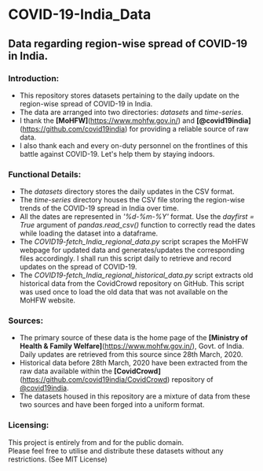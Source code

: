# COVID-19-India_Data
## Data regarding region-wise spread of COVID-19 in India.

### Introduction:
* This repository stores datasets pertaining to the daily update on the region-wise spread of COVID-19 in India.
* The data are arranged into two directories: *datasets* and *time-series*.
* I thank the **[MoHFW]**(https://www.mohfw.gov.in/) and **[@covid19india]**(https://github.com/covid19india) for providing a reliable source of raw data.
* I also thank each and every on-duty personnel on the frontlines of this battle against COVID-19. Let's help them by staying indoors.

### Functional Details:
* The *datasets* directory stores the daily updates in the CSV format.
* The *time-series* directory houses the CSV file storing the region-wise trends of the COVID-19 spread in India over time.
* All the dates are represented in *'%d-%m-%Y'* format. Use the *dayfirst = True* argument of *pandas.read_csv()* function to correctly read the dates while loading the dataset into a dataframe.
* The *COVID19-fetch_India_regional_data.py* script scrapes the MoHFW webpage for updated data and generates/updates the corresponding files accordingly. I shall run this script daily to retrieve and record updates on the spread of COVID-19.
* The *COVID19-fetch_India_regional_historical_data.py* script extracts old historical data from the CovidCrowd repository on GitHub. This script was used once to load the old data that was not available on the MoHFW website.

### Sources:
* The primary source of these data is the home page of the **[Ministry of Health & Family Welfare]**(https://www.mohfw.gov.in/), Govt. of India. Daily updates are retrieved from this source since 28th March, 2020.
* Historical data before 28th March, 2020 have been extracted from the raw data available within the **[CovidCrowd]**(https://github.com/covid19india/CovidCrowd) repository of [@covid19india](https://github.com/covid19india).
* The datasets housed in this repository are a mixture of data from these two sources and have been forged into a uniform format.

### Licensing:
This project is entirely from and for the public domain.  
Please feel free to utilise and distribute these datasets without any restrictions. (See MIT License)  

